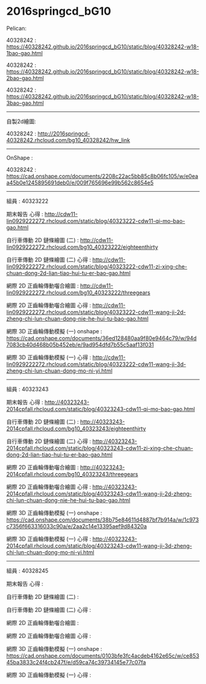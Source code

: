 ﻿# 2016springcd_bG10
Pelican: 

40328242 : https://40328242.github.io/2016springcd_bG10/static/blog/40328242-w18-1bao-gao.html

40328242 : https://40328242.github.io/2016springcd_bG10/static/blog/40328242-w18-2bao-gao.html

40328242 : https://40328242.github.io/2016springcd_bG10/static/blog/40328242-w18-3bao-gao.html

----------------------------------------------------------------------

自製2d繪圖:

40328242 : http://2016springcd-40328242.rhcloud.com/bg10_40328242/hw_link

-----------------------------------------------------------

OnShape :

40328242 : https://cad.onshape.com/documents/2208c22ac5bb85c8b06fc105/w/e0eaa45b0e1245895691deb0/e/009f765696e99b562c8654e5


-----------------------------------------------------------


組員 : 40323222

期末報告 心得 : http://cdw11-lin0929222272.rhcloud.com/static/blog/40323222-cdw11-qi-mo-bao-gao.html

自行車傳動 2D 鏈條繪圖 (二) : http://cdw11-lin0929222272.rhcloud.com/bg10_40323222/eighteenthirty

自行車傳動 2D 鏈條繪圖 (二) 心得 : http://cdw11-lin0929222272.rhcloud.com/static/blog/40323222-cdw11-zi-xing-che-chuan-dong-2d-lian-tiao-hui-tu-er-bao-gao.html

網際 2D 正齒輪傳動囓合繪圖 : http://cdw11-lin0929222272.rhcloud.com/bg10_40323222/threegears

網際 2D 正齒輪傳動囓合繪圖 心得 : http://cdw11-lin0929222272.rhcloud.com/static/blog/40323222-cdw11-wang-ji-2d-zheng-chi-lun-chuan-dong-nie-he-hui-tu-bao-gao.html

網際 3D 正齒輪傳動模擬 (一) onshape : https://cad.onshape.com/documents/36ed128480aa9f80e9464c79/w/94d7083cb40d468b05b452eb/e/9ad954dfd7b55c5aaf13f031

網際 3D 正齒輪傳動模擬 (一) 心得 : http://cdw11-lin0929222272.rhcloud.com/static/blog/40323222-cdw11-wang-ji-3d-zheng-chi-lun-chuan-dong-mo-ni-yi.html

-----------------------------------------------------------

組員 : 40323243

期末報告 心得 : http://40323243-2014cpfall.rhcloud.com/static/blog/40323243-cdw11-qi-mo-bao-gao.html

自行車傳動 2D 鏈條繪圖 (二) : http://40323243-2014cpfall.rhcloud.com/bg10_40323243/eighteenthirty

自行車傳動 2D 鏈條繪圖 (二) 心得 : http://40323243-2014cpfall.rhcloud.com/static/blog/40323243-cdw11-zi-xing-che-chuan-dong-2d-lian-tiao-hui-tu-er-bao-gao.html

網際 2D 正齒輪傳動囓合繪圖 : http://40323243-2014cpfall.rhcloud.com/bg10_40323243/threegears

網際 2D 正齒輪傳動囓合繪圖 心得 : http://40323243-2014cpfall.rhcloud.com/static/blog/40323243-cdw11-wang-ji-2d-zheng-chi-lun-chuan-dong-nie-he-hui-tu-bao-gao.html

網際 3D 正齒輪傳動模擬 (一) onshape : https://cad.onshape.com/documents/38b75e84611d4887bf7b914a/w/1c973c7356f663316033c90a/e/2aa2c14e13395aef9d84320a

網際 3D 正齒輪傳動模擬 (一) 心得 : http://40323243-2014cpfall.rhcloud.com/static/blog/40323243-cdw11-wang-ji-3d-zheng-chi-lun-chuan-dong-mo-ni-yi.html

-----------------------------------------------------------

組員 : 40328245

期末報告 心得 :

自行車傳動 2D 鏈條繪圖 (二) :

自行車傳動 2D 鏈條繪圖 (二) 心得 :

網際 2D 正齒輪傳動囓合繪圖 :

網際 2D 正齒輪傳動囓合繪圖 心得 :

網際 3D 正齒輪傳動模擬 (一) onshape : https://cad.onshape.com/documents/0103bfe3fc4acdeb4162e65c/w/ce85345ba3833c24f4cb247f/e/d59ca74c39734145e77c07fa

網際 3D 正齒輪傳動模擬 (一) 心得 :